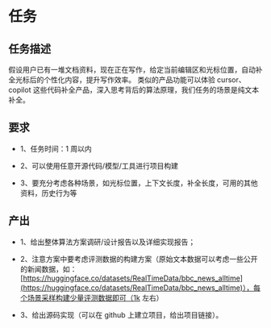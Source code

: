 # 任务

## 任务描述

假设用户已有一堆文档资料，现在正在写作，给定当前编辑区和光标位置，自动补全光标后的个性化内容，提升写作效率。
类似的产品功能可以体验 cursor、copilot 这些代码补全产品，深入思考背后的算法原理，我们任务的场景是纯文本补全。

## 要求

- 1、任务时间：1 周以内

- 2、可以使用任意开源代码/模型/工具进行项目构建

- 3、要充分考虑各种场景，如光标位置，上下文长度，补全长度，可用的其他资料，历史行为等

## 产出

- 1、给出整体算法方案调研/设计报告以及详细实现报告；

- 2、注意方案中要考虑评测数据的构建方案（原始文本数据可以考虑一些公开的新闻数据，如：[https://huggingface.co/datasets/RealTimeData/bbc_news_alltime](https://huggingface.co/datasets/RealTimeData/bbc_news_alltime)），每个场景采样构建少量评测数据即可（1k 左右）

- 3、给出源码实现（可以在 github 上建立项目，给出项目链接）。
